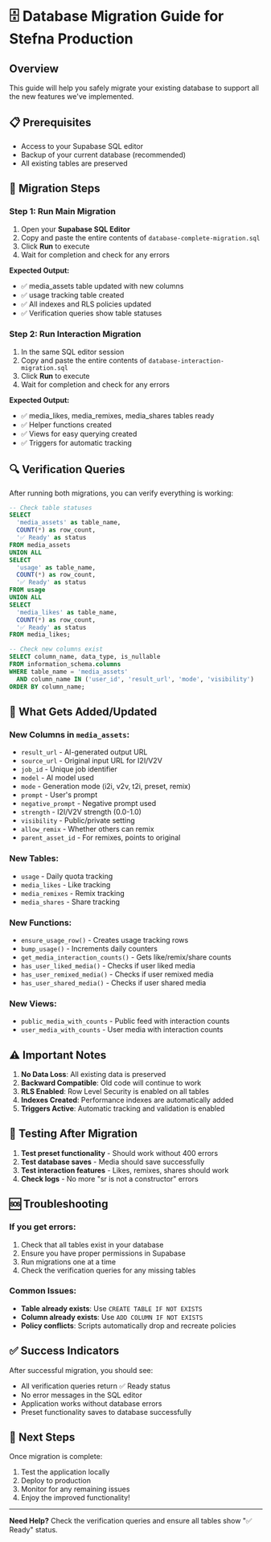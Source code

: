 # 🗄️ Database Migration Guide for Stefna Production

## Overview
This guide will help you safely migrate your existing database to support all the new features we've implemented.

## 📋 Prerequisites
- Access to your Supabase SQL editor
- Backup of your current database (recommended)
- All existing tables are preserved

## 🚀 Migration Steps

### Step 1: Run Main Migration
1. Open your **Supabase SQL Editor**
2. Copy and paste the entire contents of `database-complete-migration.sql`
3. Click **Run** to execute
4. Wait for completion and check for any errors

**Expected Output:**
- ✅ media_assets table updated with new columns
- ✅ usage tracking table created
- ✅ All indexes and RLS policies updated
- ✅ Verification queries show table statuses

### Step 2: Run Interaction Migration
1. In the same SQL editor session
2. Copy and paste the entire contents of `database-interaction-migration.sql`
3. Click **Run** to execute
4. Wait for completion and check for any errors

**Expected Output:**
- ✅ media_likes, media_remixes, media_shares tables ready
- ✅ Helper functions created
- ✅ Views for easy querying created
- ✅ Triggers for automatic tracking

## 🔍 Verification Queries

After running both migrations, you can verify everything is working:

```sql
-- Check table statuses
SELECT 
  'media_assets' as table_name,
  COUNT(*) as row_count,
  '✅ Ready' as status
FROM media_assets
UNION ALL
SELECT 
  'usage' as table_name,
  COUNT(*) as row_count,
  '✅ Ready' as status
FROM usage
UNION ALL
SELECT 
  'media_likes' as table_name,
  COUNT(*) as row_count,
  '✅ Ready' as status
FROM media_likes;

-- Check new columns exist
SELECT column_name, data_type, is_nullable
FROM information_schema.columns 
WHERE table_name = 'media_assets' 
  AND column_name IN ('user_id', 'result_url', 'mode', 'visibility')
ORDER BY column_name;
```

## 🎯 What Gets Added/Updated

### New Columns in `media_assets`:
- `result_url` - AI-generated output URL
- `source_url` - Original input URL for I2I/V2V
- `job_id` - Unique job identifier
- `model` - AI model used
- `mode` - Generation mode (i2i, v2v, t2i, preset, remix)
- `prompt` - User's prompt
- `negative_prompt` - Negative prompt used
- `strength` - I2I/V2V strength (0.0-1.0)
- `visibility` - Public/private setting
- `allow_remix` - Whether others can remix
- `parent_asset_id` - For remixes, points to original

### New Tables:
- `usage` - Daily quota tracking
- `media_likes` - Like tracking
- `media_remixes` - Remix tracking  
- `media_shares` - Share tracking

### New Functions:
- `ensure_usage_row()` - Creates usage tracking rows
- `bump_usage()` - Increments daily counters
- `get_media_interaction_counts()` - Gets like/remix/share counts
- `has_user_liked_media()` - Checks if user liked media
- `has_user_remixed_media()` - Checks if user remixed media
- `has_user_shared_media()` - Checks if user shared media

### New Views:
- `public_media_with_counts` - Public feed with interaction counts
- `user_media_with_counts` - User media with interaction counts

## ⚠️ Important Notes

1. **No Data Loss**: All existing data is preserved
2. **Backward Compatible**: Old code will continue to work
3. **RLS Enabled**: Row Level Security is enabled on all tables
4. **Indexes Created**: Performance indexes are automatically added
5. **Triggers Active**: Automatic tracking and validation is enabled

## 🧪 Testing After Migration

1. **Test preset functionality** - Should work without 400 errors
2. **Test database saves** - Media should save successfully
3. **Test interaction features** - Likes, remixes, shares should work
4. **Check logs** - No more "sr is not a constructor" errors

## 🆘 Troubleshooting

### If you get errors:
1. Check that all tables exist in your database
2. Ensure you have proper permissions in Supabase
3. Run migrations one at a time
4. Check the verification queries for any missing tables

### Common Issues:
- **Table already exists**: Use `CREATE TABLE IF NOT EXISTS`
- **Column already exists**: Use `ADD COLUMN IF NOT EXISTS`
- **Policy conflicts**: Scripts automatically drop and recreate policies

## ✅ Success Indicators

After successful migration, you should see:
- All verification queries return ✅ Ready status
- No error messages in the SQL editor
- Application works without database errors
- Preset functionality saves to database successfully

## 🚀 Next Steps

Once migration is complete:
1. Test the application locally
2. Deploy to production
3. Monitor for any remaining issues
4. Enjoy the improved functionality!

---

**Need Help?** Check the verification queries and ensure all tables show "✅ Ready" status.
